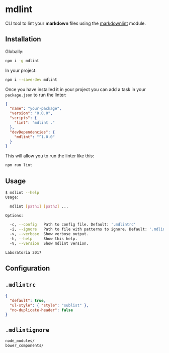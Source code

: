 # mdlint

CLI tool to lint your **markdown** files using the
[markdownlint](https://github.com/DavidAnson/markdownlint) module.

## Installation

Globally:

```sh
npm i -g mdlint
```

In your project:

```sh
npm i --save-dev mdlint
```

Once you have installed it in your project you can add a task in your
`package.json` to run the linter:

```json
{
  "name": "your-package",
  "version": "0.0.0",
  "scripts": {
    "lint": "mdlint ."
  },
  "devDependencies": {
    "mdlint": "^1.0.0"
  }
}
```

This will allow you to run the linter like this:

```sh
npm run lint
```

## Usage

```sh
$ mdlint --help
Usage:

  mdlint [path1] [path2] ...

Options:

  -c, --config   Path to config file. Default: '.mdlintrc'
  -i, --ignore   Path to file with patterns to ignore. Default: '.mdlintignore'
  -v, --verbose  Show verbose output.
  -h, --help     Show this help.
  -V, --version  Show mdlint version.

Laboratoria 2017
```

## Configuration

## `.mdlintrc`

```json
{
  "default": true,
  "ul-style": { "style": "sublist" },
  "no-duplicate-header": false
}
```

## `.mdlintignore`

```txt
node_modules/
bower_components/
```
